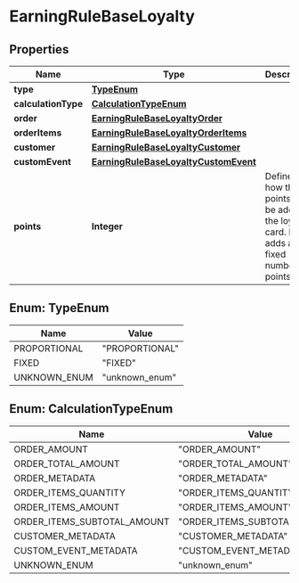 

# EarningRuleBaseLoyalty


## Properties

| Name | Type | Description | Notes |
|------------ | ------------- | ------------- | -------------|
|**type** | [**TypeEnum**](#TypeEnum) |  |  [optional] |
|**calculationType** | [**CalculationTypeEnum**](#CalculationTypeEnum) |  |  [optional] |
|**order** | [**EarningRuleBaseLoyaltyOrder**](EarningRuleBaseLoyaltyOrder.md) |  |  [optional] |
|**orderItems** | [**EarningRuleBaseLoyaltyOrderItems**](EarningRuleBaseLoyaltyOrderItems.md) |  |  [optional] |
|**customer** | [**EarningRuleBaseLoyaltyCustomer**](EarningRuleBaseLoyaltyCustomer.md) |  |  [optional] |
|**customEvent** | [**EarningRuleBaseLoyaltyCustomEvent**](EarningRuleBaseLoyaltyCustomEvent.md) |  |  [optional] |
|**points** | **Integer** | Defines how the points will be added to the loyalty card. FIXED adds a fixed number of points. |  [optional] |



## Enum: TypeEnum

| Name | Value |
|---- | -----|
| PROPORTIONAL | &quot;PROPORTIONAL&quot; |
| FIXED | &quot;FIXED&quot; |
| UNKNOWN_ENUM | &quot;unknown_enum&quot; |



## Enum: CalculationTypeEnum

| Name | Value |
|---- | -----|
| ORDER_AMOUNT | &quot;ORDER_AMOUNT&quot; |
| ORDER_TOTAL_AMOUNT | &quot;ORDER_TOTAL_AMOUNT&quot; |
| ORDER_METADATA | &quot;ORDER_METADATA&quot; |
| ORDER_ITEMS_QUANTITY | &quot;ORDER_ITEMS_QUANTITY&quot; |
| ORDER_ITEMS_AMOUNT | &quot;ORDER_ITEMS_AMOUNT&quot; |
| ORDER_ITEMS_SUBTOTAL_AMOUNT | &quot;ORDER_ITEMS_SUBTOTAL_AMOUNT&quot; |
| CUSTOMER_METADATA | &quot;CUSTOMER_METADATA&quot; |
| CUSTOM_EVENT_METADATA | &quot;CUSTOM_EVENT_METADATA&quot; |
| UNKNOWN_ENUM | &quot;unknown_enum&quot; |




